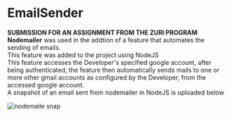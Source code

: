 # EmailSender
**SUBMISSION FOR AN ASSIGNMENT FROM THE ZURI PROGRAM**  
**Nodemailer** was used in the addtion of a feature that automates the sending of emails.  
This feature was added to the project using NodeJS  
This feature accesses the Developer's specified google account, after being authenticated, the feature then automatically sends mails to one or more other gmail accounts as configured by the Developer, from the accessed google account.  
A snapshot of an email sent from nodemailer in NodeJS is uploaded below

  
![nodemaile snap](https://user-images.githubusercontent.com/89360653/179329746-f6e95f13-68b3-4927-b180-d39f34b26a0d.png)
